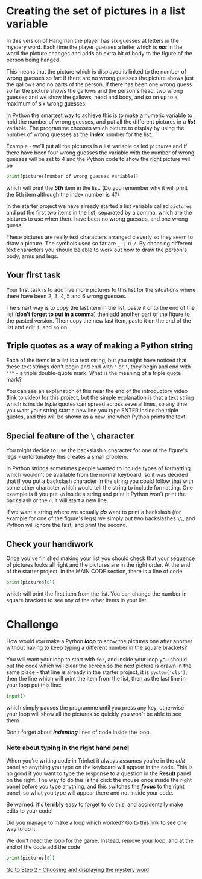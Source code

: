 # Creating the set of pictures in a list variable

In this version of Hangman the player has six guesses at letters in the mystery word. Each time the player guesses a letter which is **_not_** in the word the picture changes and adds an extra bit of body to the figure of the person being hanged.

This means that the picture which is displayed is linked to the number of wrong guesses so far: if there are no wrong guesses the picture shows just the gallows and no parts of the person; if there has been one wrong guess so far the picture shows the gallows and the person's head, two wrong guesses and we show the gallows, head and body, and so on up to a maximum of six wrong guesses.

In Python the smartest way to achieve this is to make a numeric variable to hold the number of wrong guesses, and put all the different pictures in a **_list_** variable. The programme chooses which picture to display by using the number of wrong guesses as the **_index_** number for the list.

Example - we'll put all the pictures in a list variable called ```pictures``` and if there have been four wrong guesses the variable with the number of wrong guesses will be set to 4 and the Python code to show the right picture will be
```python
print(pictures[number of wrong guesses variable])
```
which will print the **_5th_** item in the list. (Do you remember why it will print the 5th item although the index number is 4?)

In the starter project we have already started a list variable called ```pictures``` and put the first two items in the list, separated by a comma, which are the pictures to use when there have been no wrong guesses, and one wrong guess.

These pictures are really text characters arranged cleverly so they seem to draw a picture. The symbols used so far are ```_ | O /```. By choosing different text characters you should be able to work out how to draw the person's body, arms and legs.

## Your first task

Your first task is to add five more pictures to this list for the situations where there have been 2, 3, 4, 5 and 6 wrong guesses.

The smart way is to copy the last item in the list, paste it onto the end of the list (**don't forget to put in a comma**) then add another part of the figure to the pasted version. Then copy the new last item, paste it on the end of the list and edit it, and so on.

## Triple quotes as a way of making a Python string

Each of the items in a list is a text string, but you might have noticed that these text strings don't begin and end with `"` or `'`, they begin and end with `"""` - a triple double-quote mark. What is the meaning of a triple quote mark?

You can see an explanation of this near the end of the introductory video [(link to video)](https://youtu.be/FOJO9RdFEF8) for this project, but the simple explanation is that a text string which is inside *triple* quotes can spread across several lines, so any time you want your string start a new line you type ENTER inside the triple quotes, and this will be shown as a new line when Python prints the text.

## Special feature of the ```\``` character

You might decide to use the backslash ```\``` character for one of the figure's legs - unfortunately this creates a small problem. 

In Python strings sometimes people wanted to include types of formatting which wouldn't be available from the normal keyboard, so it was decided that if you put a backslash character in the string you could follow that with some other character which would tell the string to include formatting. One example is if you put ```\n``` inside a string and print it Python won't print the backslash or the ```n```, it will start a new line. 

If we want a string where we actually **_do_** want to print a backslash (for example for one of the figure's legs) we simply put two backslashes ```\\```, and Python will ignore the first, and print the second.

## Check your handiwork

Once you've finished making your list you should check that your sequence of pictures looks all right and the pictures are in the right order. At the end of the starter project, in the MAIN CODE section, there is a line of code
```python
print(pictures[0])
```
which will print the first item from the list. You can change the number in square brackets to see any of the other items in your list.

# Challenge

How would you make a Python **_loop_** to show the pictures one after another without having to keep typing a different number in the square brackets?

You will want your loop to start with ```for```, and inside your loop you should put the code which will clear the screen so the next picture is drawn in the same place - that line is already in the starter project, it is ```system('cls')```, then the line which will print the item from the list, then as the last line in your loop put this line:
```python
input()
```
which simply pauses the programme until you press any key, otherwise your loop will show all the pictures so quickly you won't be able to see them.

Don't forget about **_indenting_** lines of code inside the loop.

### Note about typing in the right hand panel

When you're writing code in Trinket it always assumes you're in the *edit* panel so anything you type on the keyboard will appear in the code. This is no good if you want to type the response to a question in the **Result** panel on the right. The way to do this is the click the mouse once inside the right panel before you type anything, and this switches the **_focus_** to the right panel, so what you type will appear there and not inside your code.

Be warned: it's **terribly** easy to forget to do this, and accidentally make edits to your code!

Did you manage to make a loop which worked? Go to [this link](./STEP1A.md) to see one way to do it.

We don't need the loop for the game. Instead, remove your loop, and at the end of the code add the code
```python
print(pictures[0])
```

[Go to Step 2 - Choosing and displaying the mystery word](../step02-choose_word_and_display/STEP2.md)
